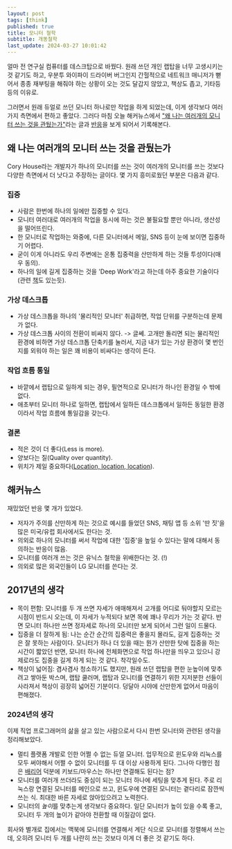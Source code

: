 ```yaml
---
layout: post
tags: [think]
published: true
title: 모니터 철학
subtitle: 개똥철학
last_update: 2024-03-27 10:01:42
---
```


 얼마 전 연구실 컴퓨터를 데스크탑으로 바꿨다. 원래 쓰던 개인 랩탑을 너무 고생시키는 것 같기도 하고, 우분투 와이파이 드라이버 버그인지 간헐적으로 네트워크 매니저가 뻗어서 종종 재부팅을 해줘야 하는 상황이 오는 것도 달갑지 않았고, 책상도 좁고, 기타등등의 이유로.

 그러면서 원래 듀얼로 쓰던 모니터 하나로만 작업을 하게 되었는데, 이게 생각보다 여러가지 측면에서 편하고 좋았다. 그러다 마침 오늘 해커뉴스에서 ["왜 나는 여러개의 모니터 쓰는 것을 관뒀는가"](https://hackernoon.com/why-i-stopped-using-multiple-monitors-bfd87efa2e5b#.mee4fysjf)라는 글과 [반응](https://news.ycombinator.com/item?id=13968519)을 보게 되어서 기록해본다.

## 왜 나는 여러개의 모니터 쓰는 것을 관뒀는가
 Cory House라는 개발자가 하나의 모니터를 쓰는 것이 여러개의 모니터를 쓰는 것보다 다양한 측면에서 더 낫다고 주장하는 글이다. 몇 가지 흥미로웠던 부분은 다음과 같다.

### 집중

 - 사람은 한번에 하나의 일에만 집중할 수 있다.
 - 모니터 여러대로 여러개의 작업을 동시에 하는 것은 불필요할 뿐만 아니라, 생산성을 떨어뜨린다.
 - 한 모니터로 작업하는 와중에, 다른 모니터에서 메일, SNS 등이 눈에 보이면 집중하기 어렵다.
 - 굳이 이게 아니라도 우리 주변에는 온통 집중력을 산만하게 하는 것들 투성이다(매우 동의).
 - 하나의 일에 길게 집중하는 것을 'Deep Work'라고 하는데 아주 중요한 기술이다(관련 [책](https://www.amazon.com/Deep-Work-Focused-Success-Distracted/dp/1455586692)도 있는듯).

### 가상 데스크톱

 - 가상 데스크톱을 하나의 '물리적인 모니터' 취급하면, 작업 단위를 구분하는데 문제가 없다.
 - 가상 데스크톱 사이의 전환이 비싸지 않다. -> 글쎄. 고개만 돌리면 되는 물리적인 환경에 비하면 가상 데스크톱 단축키를 눌러서, 지금 내가 있는 가상 환경이 몇 번인지를 외워야 하는 일은 꽤 비용이 비싸다는 생각이 든다.

### 작업 흐름 통일

 - 바깥에서 랩탑으로 일하게 되는 경우, 필연적으로 모니터가 하나인 환경일 수 밖에 없다.
 - 애초부터 모니터 하나로 일하면, 랩탑에서 일하든 데스크톱에서 일하든 동일한 환경이라서 작업 흐름에 통일감을 갖는다.

### 결론

 - 적은 것이 더 좋다(Less is more).
 - 양보다는 질(Quality over quantity).
 - 위치가 제일 중요하다([Location, location, location](https://www.thebalance.com/what-location-means-in-real-estate-1798766)).

## 해커뉴스
 재밌었던 반응 몇 개가 있었다.

 - 저자가 주의를 산만하게 하는 것으로 예시를 들었던 SNS, 채팅 앱 등 소위 '딴 짓'을 많은 미국/유럽 회사에서도 한다는 것.
 - 의외로 하나의 모니터를 써서 작업에 대한 '집중'을 높일 수 있다는 말에 대해서 동의하는 반응이 많음.
 - 모니터를 여러개 쓰는 것은 유닉스 철학을 위배한다는 것. (!)
 - 의외로 많은 외국인들이 LG 모니터를 쓴다는 것.

## 2017년의 생각
 
 - 목이 편함: 모니터를 두 개 쓰면 자세가 애매해져서 고개를 어디로 둬야할지 모르는 시점이 반드시 오는데, 이 자세가 누적되다 보면 목에 꽤나 무리가 가는 것 같다. 반면 모니터 하나만 쓰면 정자세로 하나의 모니터만 보게 되어서 그런 일이 드물다.
 - 집중을 더 잘하게 됨: 나는 순간 순간의 집중력은 좋을지 몰라도, 길게 집중하는 것은 잘 못하는 사람이다. 모니터가 하나 더 있을 때는 뭔가 산만한 탓에 집중을 하는 시간이 짧았던 반면, 모니터 하나에 전체화면으로 작업 하나만을 띄우고 있으니 강제로라도 집중을 길게 하게 되는 것 같다. 착각일수도.
 - 책상이 넓어짐: 겸사겸사 청소하기도 했지만, 원래 쓰던 랩탑을 편한 눈높이에 맞추려고 쌓아둔 박스며, 랩탑 쿨러며, 랩탑과 모니터를 연결하기 위한 지저분한 선들이 사라져서 책상이 굉장히 넓어진 기분이다. 덩달아 시야에 산만한게 없어서 마음이 편해졌다.

### 2024년의 생각
 
 이제 직업 프로그래머의 삶을 살고 있는 사람으로서 다시 한번 모니터와 관련된 생각을 정리해보았다.
 * 멀티 플랫폼 개발로 인한 어쩔 수 없는 듀얼 모니터. 업무적으로 윈도우와 리눅스를 모두 써야해서 어쩔 수 없이 모니터를 두 대 이상 사용하게 된다. 그나마 다행인 점은 [배리어](https://github.com/debauchee/barrier) 덕분에 키보드/마우스는 하나만 연결해도 된다는 점?
 * 모니터를 여러개 쓰더라도 중심이 되는 모니터 하나에 세팅을 맞추게 된다. 주로 리눅스랑 연결된 모니터를 메인으로 쓰고, 윈도우에 연결된 모니터는 곁다리로 잠깐씩 쓰는 식. 최대한 바른 자세로 앉아있으려고 노력한다.
 * 모니터의 *높이*를 맞추는게 생각보다 중요하다. 일단 모니터가 높이 있을 수록 좋고, 모니터 두 개의 높이가 같아야 전환할 때 이질감이 없다.

 회사와 별개로 집에서는 맥북에 모니터를 연결해서 계단 식으로 모니터를 정렬해서 쓰는데, 오히려 모니터 두 개를 나란히 쓰는 것보다 이게 더 좋은 것 같기도 하다.
